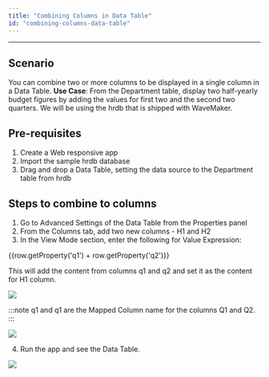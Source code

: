 ```yaml
---
title: "Combining Columns in Data Table"
id: "combining-columns-data-table"
---
```

---

## Scenario

You can combine two or more columns to be displayed in a single column in a Data Table. **Use Case**: From the Department table, display two half-yearly budget figures by adding the values for first two and the second two quarters. We will be using the hrdb that is shipped with WaveMaker.

## Pre-requisites

1. Create a Web responsive app
2. Import the sample hrdb database
3. Drag and drop a Data Table, setting the data source to the Department table from hrdb

## Steps to combine to columns

1. Go to Advanced Settings of the Data Table from the Properties panel
2. From the Columns tab, add two new columns - H1 and H2
3. In the View Mode section, enter the following for Value Expression:
    
{{row.getProperty('q1') + row.getProperty('q2')}}

This will add the content from columns q1 and q2 and set it as the content for H1 column. 

[![](/learn/assets/dt_ve_1.png)](/learn/assets/dt_ve_1.png)
    
:::note
q1 and q1 are the Mapped Column name for the columns Q1 and Q2.
:::

[![](/learn/assets/dt_ve_2.png)](/learn/assets/dt_ve_2.png)

4. Run the app and see the Data Table. 

[![](/learn/assets/dt_ve_3.png)](/learn/assets/dt_ve_3.png)


